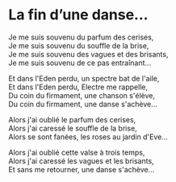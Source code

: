# La fin d’une danse…  
  
Je me suis souvenu du parfum des cerises,  
Je me suis souvenu du souffle de la brise,  
Je me suis souvenu des vagues et des brisants,  
Je me suis souvenu de ce pas entraînant...  
  
Et dans l'Eden perdu, un spectre bat de l'aile,  
Et dans l'Eden perdu, Electre me rappelle,  
Du coin du firmament, une chanson s'élève,  
Du coin du firmament, une danse s'achève...  
  
Alors j'ai oublié le parfum des cerises,  
Alors j'ai caressé le souffle de la brise,  
Alors se sont fanées, les roses au jardin d'Eve...  
  
Alors j'ai oublié cette valse à trois temps,  
Alors j'ai caressé les vagues et les brisants,  
Et sans me retourner, une danse s'achève...